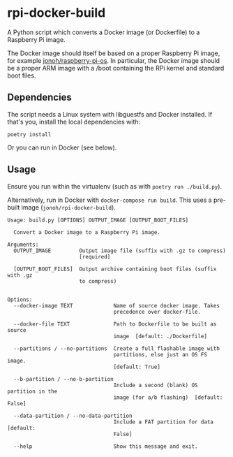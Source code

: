 # rpi-docker-build

A Python script which converts a Docker image (or Dockerfile) to a Raspberry Pi image.

The Docker image should itself be based on a proper Raspberry Pi image, for example [jonoh/raspberry-pi-os](https://hub.docker.com/r/jonoh/raspberry-pi-os). In particular, the Docker image should be a proper ARM image with a /boot containing the RPi kernel and standard boot files.

## Dependencies

The script needs a Linux system with libguestfs and Docker installed. If that's you, install the local dependencies with:
```
poetry install
```
Or you can run in Docker (see below).

## Usage

Ensure you run within the virtualenv (such as with `poetry run ./build.py`).

Alternatively, run in Docker with `docker-compose run build`. This uses a pre-built image (`jonoh/rpi-docker-build`).

```
Usage: build.py [OPTIONS] OUTPUT_IMAGE [OUTPUT_BOOT_FILES]

  Convert a Docker image to a Raspberry Pi image.

Arguments:
  OUTPUT_IMAGE         Output image file (suffix with .gz to compress)
                       [required]

  [OUTPUT_BOOT_FILES]  Output archive containing boot files (suffix with .gz
                       to compress)


Options:
  --docker-image TEXT             Name of source docker image. Takes
                                  precedence over docker-file.

  --docker-file TEXT              Path to Dockerfile to be built as source
                                  image  [default: ./Dockerfile]

  --partitions / --no-partitions  Create a full flashable image with
                                  partitions, else just an OS FS image.
                                  [default: True]

  --b-partition / --no-b-partition
                                  Include a second (blank) OS partition in the
                                  image (for a/b flashing)  [default: False]

  --data-partition / --no-data-partition
                                  Include a FAT partition for data  [default:
                                  False]

  --help                          Show this message and exit.
```

